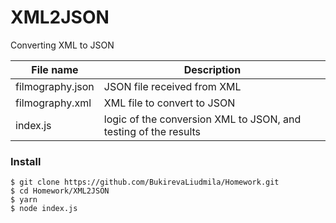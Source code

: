 # XML2JSON

Converting XML to JSON

| File name         | Description                                                                          |
| ------------------|--------------------------------------------------------------------------------------|
| filmography.json  | JSON file received from XML                                                          |
| filmography.xml   | XML file to convert to JSON                                                          |
| index.js          | logic of the conversion XML to JSON, and testing of the results                      |

### Install

```
$ git clone https://github.com/BukirevaLiudmila/Homework.git
$ cd Homework/XML2JSON
$ yarn
$ node index.js
```
